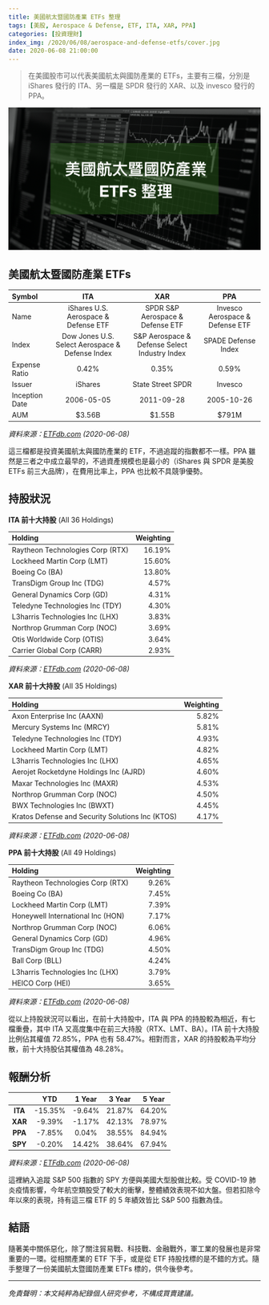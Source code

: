 ```yaml
---
title: 美國航太暨國防產業 ETFs 整理
tags: [美股, Aerospace & Defense, ETF, ITA, XAR, PPA]
categories: [投資理財]
index_img: /2020/06/08/aerospace-and-defense-etfs/cover.jpg
date: 2020-06-08 21:00:00
---
```


> 在美國股市可以代表美國航太與國防產業的 ETFs，主要有三檔，分別是 iShares 發行的 ITA、另一檔是 SPDR 發行的 XAR、以及 invesco 發行的 PPA。

![](/2020/06/08/aerospace-and-defense-etfs/cover.jpg)

<!-- more -->

## 美國航太暨國防產業 ETFs

| Symbol         | ITA                                             | XAR                                           | PPA                             |
|:---------------|:-----------------------------------------------:|:---------------------------------------------:|:-------------------------------:|
| Name           | iShares U.S. Aerospace & Defense ETF            | SPDR S&P Aerospace & Defense ETF              | Invesco Aerospace & Defense ETF |
| Index          | Dow Jones U.S. Select Aerospace & Defense Index | S&P Aerospace & Defense Select Industry Index | SPADE Defense Index             |
| Expense Ratio  | 0.42%                                           | 0.35%                                         | 0.59%                           |
| Issuer         | iShares                                         | State Street SPDR                             | Invesco                         |
| Inception Date | 2006-05-05	                                     | 2011-09-28                                    | 2005-10-26                      |
| AUM	           | $3.56B	                                         | $1.55B                                        | $791M                           |

*資料來源：[ETFdb.com](https://etfdb.com) (2020-06-08)*

這三檔都是投資美國航太與國防產業的 ETF，不過追蹤的指數都不一樣。PPA 雖然是三者之中成立最早的，不過資產規模也是最小的（iShares 與 SPDR 是美股 ETFs 前三大品牌），在費用比率上，PPA 也比較不具競爭優勢。

## 持股狀況

**ITA 前十大持股** (All 36 Holdings)

| Holding                                 | Weighting |
|:----------------------------------------|----------:|
| Raytheon Technologies Corp (RTX)        |	   16.19% |
| Lockheed Martin Corp (LMT)	            |    15.60% |
| Boeing Co (BA)	                        |    13.80% |
| TransDigm Group Inc (TDG)	              |     4.57% |
| General Dynamics Corp (GD)	            |     4.31% |
| Teledyne Technologies Inc (TDY)	        |     4.30% |
| L3harris Technologies Inc (LHX)	        |     3.83% |
| Northrop Grumman Corp (NOC)	            |     3.69% |
| Otis Worldwide Corp (OTIS)	            |     3.64% |
| Carrier Global Corp (CARR)	            |     2.93% |

*資料來源：[ETFdb.com](https://etfdb.com) (2020-06-08)*

**XAR 前十大持股** (All 35 Holdings)

| Holding                                          | Weighting |
|:-------------------------------------------------|----------:|
| Axon Enterprise Inc (AAXN)	                     |     5.82% |
| Mercury Systems Inc (MRCY)                       |   	 5.81% |
| Teledyne Technologies Inc (TDY)	                 |     4.93% |
| Lockheed Martin Corp (LMT)	                     |     4.82% |
| L3harris Technologies Inc (LHX)	                 |     4.65% |
| Aerojet Rocketdyne Holdings Inc (AJRD)	         |     4.60% |
| Maxar Technologies Inc (MAXR)	                   |     4.53% |
| Northrop Grumman Corp (NOC)	                     |     4.50% |
| BWX Technologies Inc (BWXT)     	               |     4.45% |
| Kratos Defense and Security Solutions Inc (KTOS) |     4.17% |

*資料來源：[ETFdb.com](https://etfdb.com) (2020-06-08)*

**PPA 前十大持股** (All 49 Holdings)

| Holding                                          | Weighting |
|:-------------------------------------------------|----------:|
| Raytheon Technologies Corp (RTX)	               |     9.26% |
| Boeing Co (BA)	                                 |     7.45% |
| Lockheed Martin Corp (LMT)	                     |     7.39% |
| Honeywell International Inc (HON)	               |     7.17% |
| Northrop Grumman Corp (NOC)	                     |     6.06% |
| General Dynamics Corp (GD)	                     |     4.96% |
| TransDigm Group Inc (TDG)	                       |     4.50% |
| Ball Corp (BLL)	                                 |     4.24% |
| L3harris Technologies Inc (LHX)	                 |     3.79% |
| HEICO Corp (HEI)	                               |     3.65% |

*資料來源：[ETFdb.com](https://etfdb.com) (2020-06-08)*

從以上持股狀況可以看出，在前十大持股中，ITA 與 PPA 的持股較為相近，有七檔重疊，其中 ITA 又高度集中在前三大持股（RTX、LMT、BA）。ITA 前十大持股比例佔其權值 72.85%，PPA 也有 58.47%。相對而言，XAR 的持股較為平均分散，前十大持股佔其權值為 48.28%。

## 報酬分析

|          | YTD     | 1 Year | 3 Year | 5 Year |
|:--------:|:-------:|:------:|:------:|:------:|
| **ITA**  | -15.35% | -9.64% | 21.87% | 64.20% |
| **XAR**  |  -9.39% | -1.17% | 42.13% | 78.97% |
| **PPA**  |  -7.85% |  0.04% | 38.55% | 84.94% |
| **SPY**  |  -0.20% | 14.42% | 38.64% | 67.94% |

*資料來源：[ETFdb.com](https://etfdb.com) (2020-06-08)*

這裡納入追蹤 S&P 500 指數的 SPY 方便與美國大型股做比較。受 COVID-19 肺炎疫情影響，今年航空類股受了較大的衝擊，整體績效表現不如大盤。但若扣除今年以來的表現，持有這三檔 ETF 的 5 年績效皆比 S&P 500 指數為佳。

## 結語

隨著美中關係惡化，除了關注貿易戰、科技戰、金融戰外，軍工業的發展也是非常重要的一環。從相關產業的 ETF 下手，或是從 ETF 持股找標的是不錯的方式。隨手整理了一份美國航太暨國防產業 ETFs 標的，供今後參考。

---

*免責聲明：本文純粹為紀錄個人研究參考，不構成買賣建議。*